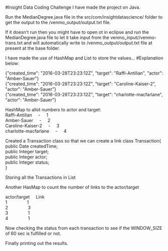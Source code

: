 #Insight Data Coding Challenge
I have made the project on Java.

Run the MedianDegree.java file in the src/com/insightdatascience/ folder to get the output to the /venmo_output/output.txt file.

If it doesn't run then you might have to open ot in eclipse and run the MedianDegree.java file to let it take input from the venmo_input//venmo-trans.txt and will automatically write to /venmo_output/output.txt file at present at the base folder.

I have made the use of HashMap and List to store the values...
#Explanation below:

{"created_time": "2016-03-28T23:23:12Z", "target": "Raffi-Antilian", "actor": "Amber-Sauer"}<br/>
{"created_time": "2016-03-28T23:23:12Z", "target": "Caroline-Kaiser-2", "actor": "Amber-Sauer"}<br/>
{"created_time": "2016-03-28T23:23:12Z", "target": "charlotte-macfarlane", "actor": "Amber-Sauer"}<br/>

HashMap to allot numbers to actor and target:<br/>
Raffi-Antilian  &nbsp; &nbsp; - &nbsp; &nbsp;  1<br/>
Amber-Sauer     &nbsp; &nbsp; - &nbsp; &nbsp; 2<br/>
Caroline-Kaiser-2 &nbsp; &nbsp; - &nbsp; &nbsp;   3<br/>
charlotte-macfarlane &nbsp; &nbsp; - &nbsp; &nbsp;  4<br/>

Created a Transaction class so that we can create a link
class Transaction{
	public Date createdTime;<br/>
	public Integer target;<br/>
	public Integer actor;<br/>
	public Integer status;<br/>
}

Storing all the Transactions in List<Transaction>

Another HasMap to count the number of links to the actor/target

actor/target  &nbsp; &nbsp;  Link<br/>
1	&nbsp; &nbsp; &nbsp; &nbsp; &nbsp; &nbsp; &nbsp; &nbsp;1<br/>
2	&nbsp; &nbsp; &nbsp; &nbsp; &nbsp; &nbsp; &nbsp; &nbsp;3<br/>
3	&nbsp; &nbsp; &nbsp; &nbsp; &nbsp; &nbsp; &nbsp; &nbsp;1<br/>
4	&nbsp; &nbsp; &nbsp; &nbsp; &nbsp; &nbsp; &nbsp; &nbsp;1<br/>

Now checking the status from each transaction to see if the WINDOW_SIZE of 60 sec is fulfilled or not.

Finally printing out the results.
